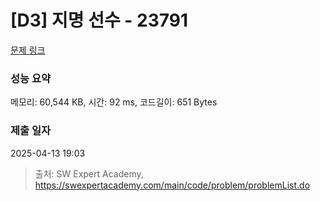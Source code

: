 # [D3] 지명 선수 - 23791 

[문제 링크](https://swexpertacademy.com/main/code/problem/problemDetail.do?contestProbId=AZU2weVqkoPHBIRK) 

### 성능 요약

메모리: 60,544 KB, 시간: 92 ms, 코드길이: 651 Bytes

### 제출 일자

2025-04-13 19:03



> 출처: SW Expert Academy, https://swexpertacademy.com/main/code/problem/problemList.do